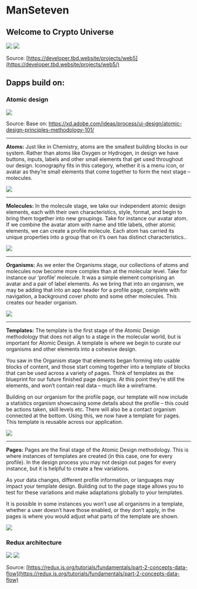 # ManSeteven
## Welcome to Crypto Universe

<img src="src/assets/images/web3.png">

<img src="src/assets/images/web5.png">

Source: [https://developer.tbd.website/projects/web5](https://developer.tbd.website/projects/web5/)  


## Dapps build on:

### Atomic design

<img src="src/assets/images/atomic_design.webp">

Source: Base on: https://xd.adobe.com/ideas/process/ui-design/atomic-design-principles-methodology-101/
<hr>

<b>Atoms:</b> Just like in Chemistry, atoms are the smallest building blocks in our system. Rather than atoms like Oxygen or Hydrogen, in design we have buttons, inputs, labels and other small elements that get used throughout our design. Iconography fits in this category, whether it is a menu icon, or avatar as they’re small elements that come together to form the next stage – molecules.

<img src="src/assets/images/atoms.png">

<hr>

<b>Molecules:</b> In the molecule stage, we take our independent atomic design elements, each with their own characteristics, style, format, and begin to bring them together into new groupings. Take for instance our avatar atom. If we combine the avatar atom with name and title labels, other atomic elements, we can create a profile molecule. Each atom has carried its unique properties into a group that on it’s own has distinct characteristics..

<img src="src/assets/images/Molecules.png">

<hr>

<b>Organisms:</b> As we enter the Organisms stage, our collections of atoms and molecules now become more complex than at the molecular level. Take for instance our ‘profile’ molecule. It was a simple element comprising an avatar and a pair of label elements. As we bring that into an organism, we may be adding that into an app header for a profile page, complete with navigation, a background cover photo and some other molecules. This creates our header organism.


<img src="src/assets/images/Organisms.png">

<hr>

<b>Templates:</b> The template is the first stage of the Atomic Design methodology that does not align to a stage in the molecular world, but is important for Atomic Design. A template is where we begin to curate our organisms and other elements into a cohesive design.

You saw in the Organism stage that elements began forming into usable blocks of content, and those start coming together into a template of blocks that can be used across a variety of pages. Think of templates as the blueprint for our future finished page designs. At this point they’re still the elements, and won’t contain real data – much like a wireframe.

Building on our organism for the profile page, our template will now include a statistics organism showcasing some details about the profile – this could be actions taken, skill levels etc. There will also be a contact organism connected at the bottom. Using this, we now have a template for pages. This template is reusable across our application.

<img src="src/assets/images/Template.png">

<hr>

<b>Pages:</b> Pages are the final stage of the Atomic Design methodology. This is where instances of templates are created (in this case, one for every profile). In the design process you may not design out pages for every instance, but it is helpful to create a few variations.

As your data changes, different profile information, or languages may impact your template design. Building out to the page stage allows you to test for these variations and make adaptations globally to your templates.

It is possible in some instances you won’t use all organisms in a template, whether a user doesn’t have those enabled, or they don’t apply, in the pages is where you would adjust what parts of the template are shown.

<img src="src/assets/images/Pages.png">

### Redux architecture

<img src="src/assets/images/reduxdataflowdiagram.gif">

<img src="src/assets/images/summaryRedux.PNG">

Source: [https://redux.js.org/tutorials/fundamentals/part-2-concepts-data-flow](https://redux.js.org/tutorials/fundamentals/part-2-concepts-data-flow)  

